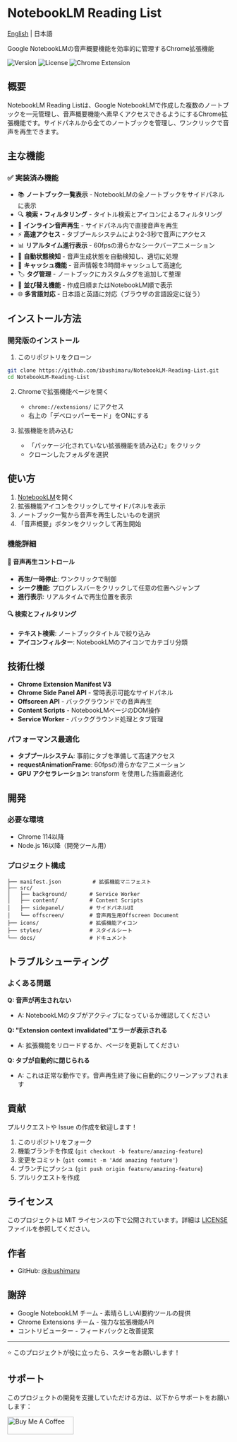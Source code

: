 # NotebookLM Reading List

[English](./README.en.md) | 日本語

Google NotebookLMの音声概要機能を効率的に管理するChrome拡張機能

![Version](https://img.shields.io/badge/version-1.3.0-brightgreen.svg)
![License](https://img.shields.io/badge/license-MIT-blue.svg)
![Chrome Extension](https://img.shields.io/badge/Chrome%20Extension-Manifest%20V3-green.svg)

## 概要

NotebookLM Reading Listは、Google NotebookLMで作成した複数のノートブックを一元管理し、音声概要機能へ素早くアクセスできるようにするChrome拡張機能です。サイドパネルから全てのノートブックを管理し、ワンクリックで音声を再生できます。

## 主な機能

### ✅ 実装済み機能

- 📚 **ノートブック一覧表示** - NotebookLMの全ノートブックをサイドパネルに表示
- 🔍 **検索・フィルタリング** - タイトル検索とアイコンによるフィルタリング
- 🎵 **インライン音声再生** - サイドパネル内で直接音声を再生
- ⚡ **高速アクセス** - タブプールシステムにより2-3秒で音声にアクセス
- 📊 **リアルタイム進行表示** - 60fpsの滑らかなシークバーアニメーション
- 🔄 **自動状態検知** - 音声生成状態を自動検知し、適切に処理
- 💾 **キャッシュ機能** - 音声情報を3時間キャッシュして高速化
- 🏷️ **タグ管理** - ノートブックにカスタムタグを追加して整理
- 📅 **並び替え機能** - 作成日順またはNotebookLM順で表示
- 🌐 **多言語対応** - 日本語と英語に対応（ブラウザの言語設定に従う）

## インストール方法

### 開発版のインストール

1. このリポジトリをクローン
```bash
git clone https://github.com/ibushimaru/NotebookLM-Reading-List.git
cd NotebookLM-Reading-List
```

2. Chromeで拡張機能ページを開く
   - `chrome://extensions/` にアクセス
   - 右上の「デベロッパーモード」をONにする

3. 拡張機能を読み込む
   - 「パッケージ化されていない拡張機能を読み込む」をクリック
   - クローンしたフォルダを選択

## 使い方

1. [NotebookLM](https://notebooklm.google.com)を開く
2. 拡張機能アイコンをクリックしてサイドパネルを表示
3. ノートブック一覧から音声を再生したいものを選択
4. 「音声概要」ボタンをクリックして再生開始

### 機能詳細

#### 🎵 音声再生コントロール
- **再生/一時停止**: ワンクリックで制御
- **シーク機能**: プログレスバーをクリックして任意の位置へジャンプ
- **進行表示**: リアルタイムで再生位置を表示

#### 🔍 検索とフィルタリング
- **テキスト検索**: ノートブックタイトルで絞り込み
- **アイコンフィルター**: NotebookLMのアイコンでカテゴリ分類

## 技術仕様

- **Chrome Extension Manifest V3**
- **Chrome Side Panel API** - 常時表示可能なサイドパネル
- **Offscreen API** - バックグラウンドでの音声再生
- **Content Scripts** - NotebookLMページのDOM操作
- **Service Worker** - バックグラウンド処理とタブ管理

### パフォーマンス最適化

- **タブプールシステム**: 事前にタブを準備して高速アクセス
- **requestAnimationFrame**: 60fpsの滑らかなアニメーション
- **GPU アクセラレーション**: transform を使用した描画最適化

## 開発

### 必要な環境

- Chrome 114以降
- Node.js 16以降（開発ツール用）

### プロジェクト構成

```
├── manifest.json          # 拡張機能マニフェスト
├── src/
│   ├── background/       # Service Worker
│   ├── content/          # Content Scripts
│   ├── sidepanel/        # サイドパネルUI
│   └── offscreen/        # 音声再生用Offscreen Document
├── icons/                # 拡張機能アイコン
├── styles/               # スタイルシート
└── docs/                 # ドキュメント
```

## トラブルシューティング

### よくある問題

**Q: 音声が再生されない**
- A: NotebookLMのタブがアクティブになっているか確認してください

**Q: "Extension context invalidated"エラーが表示される**
- A: 拡張機能をリロードするか、ページを更新してください

**Q: タブが自動的に閉じられる**
- A: これは正常な動作です。音声再生終了後に自動的にクリーンアップされます

## 貢献

プルリクエストや Issue の作成を歓迎します！

1. このリポジトリをフォーク
2. 機能ブランチを作成 (`git checkout -b feature/amazing-feature`)
3. 変更をコミット (`git commit -m 'Add amazing feature'`)
4. ブランチにプッシュ (`git push origin feature/amazing-feature`)
5. プルリクエストを作成

## ライセンス

このプロジェクトは MIT ライセンスの下で公開されています。詳細は [LICENSE](./LICENSE) ファイルを参照してください。

## 作者

- GitHub: [@ibushimaru](https://github.com/ibushimaru)

## 謝辞

- Google NotebookLM チーム - 素晴らしいAI要約ツールの提供
- Chrome Extensions チーム - 強力な拡張機能API
- コントリビューター - フィードバックと改善提案

---

⭐ このプロジェクトが役に立ったら、スターをお願いします！

## サポート

このプロジェクトの開発を支援していただける方は、以下からサポートをお願いします：

<a href="https://buymeacoffee.com/ibushimaru" target="_blank"><img src="https://cdn.buymeacoffee.com/buttons/v2/default-yellow.png" alt="Buy Me A Coffee" style="height: 40px !important;width: 150px !important;" ></a>
